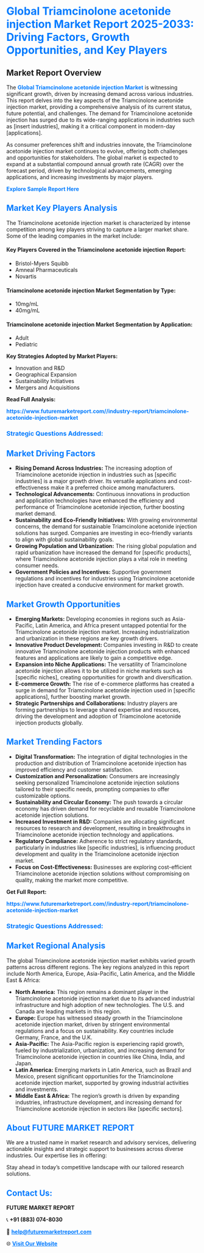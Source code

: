 <h1 style="color: #007BFF;">Global Triamcinolone acetonide injection Market Report 2025-2033: Driving Factors, Growth Opportunities, and Key Players</h1>

<section id="overview">
<h2>Market Report Overview</h2>
<p>The <a href="https://www.futuremarketreport.com//industry-report/triamcinolone-acetonide-injection-market" style="color: #007BFF; text-decoration: none;"><strong>Global Triamcinolone acetonide injection Market</strong></a> is witnessing significant growth, driven by increasing demand across various industries. This report delves into the key aspects of the Triamcinolone acetonide injection market, providing a comprehensive analysis of its current status, future potential, and challenges. The demand for Triamcinolone acetonide injection has surged due to its wide-ranging applications in industries such as [insert industries], making it a critical component in modern-day [applications].</p>
<p>As consumer preferences shift and industries innovate, the Triamcinolone acetonide injection market continues to evolve, offering both challenges and opportunities for stakeholders. The global market is expected to expand at a substantial compound annual growth rate (CAGR) over the forecast period, driven by technological advancements, emerging applications, and increasing investments by major players.</p>
</section>

<section id="overview">
<p><a href="https://www.futuremarketreport.com//request-sample/reportId=92535" style="color: #007BFF; text-decoration: none;"><strong>Explore Sample Report Here</strong></a></p>
</section>

<section id="key-players">
<h2 style="color: #007BFF;">Market Key Players Analysis</h2>
<p>The Triamcinolone acetonide injection market is characterized by intense competition among key players striving to capture a larger market share. Some of the leading companies in the market include:</p>
<h4>Key Players Covered in the Triamcinolone acetonide injection Report:</h4>
<ul><li>Bristol-Myers Squibb</li><li>Amneal Pharmaceuticals</li><li>Novartis</li></ul>
<h4>Triamcinolone acetonide injection Market Segmentation by Type:</h4>
<ul><li>10mg/mL</li><li>40mg/mL</li></ul>

<h4>Triamcinolone acetonide injection Market Segmentation by Application:</h4>
<ul><li>Adult</li><li>Pediatric</li></ul>
<p><strong>Key Strategies Adopted by Market Players:</strong></p>
<ul>
<li>Innovation and R&D</li>
<li>Geographical Expansion</li>
<li>Sustainability Initiatives</li>
<li>Mergers and Acquisitions</li>
</ul>
</section>

<section>
<p><strong>Read Full Analysis: </strong></p><a href="https://www.futuremarketreport.com//industry-report/triamcinolone-acetonide-injection-market" style="color: #007BFF; text-decoration: none;"><strong>https://www.futuremarketreport.com//industry-report/triamcinolone-acetonide-injection-market</strong></a>
<h3 style="color: #007BFF;">Strategic Questions Addressed:</h3>
</section>

<section id="driving-factors">
<h2 style="color: #007BFF;">Market Driving Factors</h2>
<ul>
<li><strong>Rising Demand Across Industries:</strong> The increasing adoption of Triamcinolone acetonide injection in industries such as [specific industries] is a major growth driver. Its versatile applications and cost-effectiveness make it a preferred choice among manufacturers.</li>
<li><strong>Technological Advancements:</strong> Continuous innovations in production and application technologies have enhanced the efficiency and performance of Triamcinolone acetonide injection, further boosting market demand.</li>
<li><strong>Sustainability and Eco-Friendly Initiatives:</strong> With growing environmental concerns, the demand for sustainable Triamcinolone acetonide injection solutions has surged. Companies are investing in eco-friendly variants to align with global sustainability goals.</li>
<li><strong>Growing Population and Urbanization:</strong> The rising global population and rapid urbanization have increased the demand for [specific products], where Triamcinolone acetonide injection plays a vital role in meeting consumer needs.</li>
<li><strong>Government Policies and Incentives:</strong> Supportive government regulations and incentives for industries using Triamcinolone acetonide injection have created a conducive environment for market growth.</li>
</ul>
</section>

<section id="growth-opportunities">
<h2 style="color: #007BFF;">Market Growth Opportunities</h2>
<ul>
<li><strong>Emerging Markets:</strong> Developing economies in regions such as Asia-Pacific, Latin America, and Africa present untapped potential for the Triamcinolone acetonide injection market. Increasing industrialization and urbanization in these regions are key growth drivers.</li>
<li><strong>Innovative Product Development:</strong> Companies investing in R&D to create innovative Triamcinolone acetonide injection products with enhanced features and applications are likely to gain a competitive edge.</li>
<li><strong>Expansion into Niche Applications:</strong> The versatility of Triamcinolone acetonide injection allows it to be utilized in niche markets such as [specific niches], creating opportunities for growth and diversification.</li>
<li><strong>E-commerce Growth:</strong> The rise of e-commerce platforms has created a surge in demand for Triamcinolone acetonide injection used in [specific applications], further boosting market growth.</li>
<li><strong>Strategic Partnerships and Collaborations:</strong> Industry players are forming partnerships to leverage shared expertise and resources, driving the development and adoption of Triamcinolone acetonide injection products globally.</li>
</ul>
</section>

<section id="trending-factors">
<h2 style="color: #007BFF;">Market Trending Factors</h2>
<ul>
<li><strong>Digital Transformation:</strong> The integration of digital technologies in the production and distribution of Triamcinolone acetonide injection has improved efficiency and customer satisfaction.</li>
<li><strong>Customization and Personalization:</strong> Consumers are increasingly seeking personalized Triamcinolone acetonide injection solutions tailored to their specific needs, prompting companies to offer customizable options.</li>
<li><strong>Sustainability and Circular Economy:</strong> The push towards a circular economy has driven demand for recyclable and reusable Triamcinolone acetonide injection solutions.</li>
<li><strong>Increased Investment in R&D:</strong> Companies are allocating significant resources to research and development, resulting in breakthroughs in Triamcinolone acetonide injection technology and applications.</li>
<li><strong>Regulatory Compliance:</strong> Adherence to strict regulatory standards, particularly in industries like [specific industries], is influencing product development and quality in the Triamcinolone acetonide injection market.</li>
<li><strong>Focus on Cost-Effectiveness:</strong> Businesses are exploring cost-efficient Triamcinolone acetonide injection solutions without compromising on quality, making the market more competitive.</li>
</ul>
</section>

<section>
<p><strong>Get Full Report: </strong></p><a href="https://www.futuremarketreport.com//industry-report/triamcinolone-acetonide-injection-market" style="color: #007BFF; text-decoration: none;"><strong>https://www.futuremarketreport.com//industry-report/triamcinolone-acetonide-injection-market</strong></a>
<h3 style="color: #007BFF;">Strategic Questions Addressed:</h3>
</section>


<section id="regional-analysis">
<h2 style="color: #007BFF;">Market Regional Analysis</h2>
<p>The global Triamcinolone acetonide injection market exhibits varied growth patterns across different regions. The key regions analyzed in this report include North America, Europe, Asia-Pacific, Latin America, and the Middle East & Africa:</p>
<ul>
<li><strong>North America:</strong> This region remains a dominant player in the Triamcinolone acetonide injection market due to its advanced industrial infrastructure and high adoption of new technologies. The U.S. and Canada are leading markets in this region.</li>
<li><strong>Europe:</strong> Europe has witnessed steady growth in the Triamcinolone acetonide injection market, driven by stringent environmental regulations and a focus on sustainability. Key countries include Germany, France, and the U.K.</li>
<li><strong>Asia-Pacific:</strong> The Asia-Pacific region is experiencing rapid growth, fueled by industrialization, urbanization, and increasing demand for Triamcinolone acetonide injection in countries like China, India, and Japan.</li>
<li><strong>Latin America:</strong> Emerging markets in Latin America, such as Brazil and Mexico, present significant opportunities for the Triamcinolone acetonide injection market, supported by growing industrial activities and investments.</li>
<li><strong>Middle East & Africa:</strong> The region’s growth is driven by expanding industries, infrastructure development, and increasing demand for Triamcinolone acetonide injection in sectors like [specific sectors].</li>
</ul>
</section>

<footer>
<h2 style="color: #007BFF;">About FUTURE MARKET REPORT</h2>
<p>We are a trusted name in market research and advisory services, delivering actionable insights and strategic support to businesses across diverse industries. Our expertise lies in offering:</p>

<p>Stay ahead in today’s competitive landscape with our tailored research solutions.</p>

<h2 style="color: #007BFF;">Contact Us:</h2>
<p><strong>FUTURE MARKET REPORT</strong></p>
<p>📞 <strong>+91 (883) 074-8030</strong></p>
<p>📧 <strong><a href="mailto:help@futuremarketreport.com" style="color: #007BFF;">help@futuremarketreport.com</a></strong></p>
<p>🌐 <strong><a href="https://www.futuremarketreport.com/" style="color: #007BFF;">Visit Our Website</a></strong></p>
</footer>
